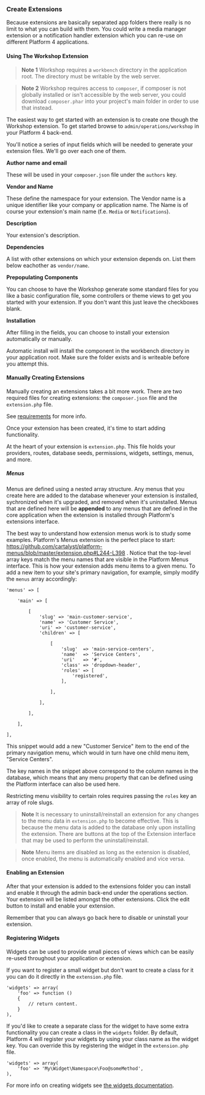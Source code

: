 ### Create Extensions

Because extensions are basically separated app folders there really is no limit to what you can build with them. You could write a media manager extension or a notification handler extension which you can re-use on different Platform 4 applications.

#### Using The Workshop Extension

> **Note 1** Workshop requires a `workbench` directory in the application root. The directory must be writable by the web server.

> **Note 2** Workshop requires access to `composer`, if composer is not globally installed or isn't accessible by the web server, you could download `composer.phar` into your project's main folder in order to use that instead.

The easiest way to get started with an extension is to create one though the Workshop extension. To get started browse to `admin/operations/workshop` in your Platform 4 back-end.

You'll notice a series of input fields which will be needed to generate your extension files. We'll go over each one of them.

**Author name and email**

These will be used in your `composer.json` file under the `authors` key.

**Vendor and Name**

These define the namespace for your extension. The Vendor name is a unique identifier like your company or application name. The Name is of course your extension's main name (f.e. `Media` or `Notifications`).

**Description**

Your extension's description.

**Dependencies**

A list with other extensions on which your extension depends on. List them below eachother as `vendor/name`.

**Prepopulating Components**

You can choose to have the Workshop generate some standard files for you like a basic configuration file, some controllers or theme views to get you started with your extension. If you don't want this just leave the checkboxes blank.

**Installation**

After filling in the fields, you can choose to install your extension automatically or manually.

Automatic install will install the component in the workbench directory in your application root. Make sure the folder exists and is writeable before you attempt this.


#### Manually Creating Extensions

Manually creating an extensions takes a bit more work. There are two required files for creating extensions: the `composer.json` file and the `extension.php` file.

See [requirements](#installation) for more info.

Once your extension has been created, it's time to start adding functionality.

At the heart of your extension is `extension.php`. This file holds your providers, routes, database seeds, permissions, widgets, settings, menus, and more.

##### Menus

Menus are defined using a nested array structure. Any menus that you create here are added to the database whenever your extension is installed, sychronized when it's upgraded, and removed when it's uninstalled. Menus that are defined here will be **appended** to any menus that are defined in the core application when the extension is installed through Platform's extensions interface.

The best way to understand how extension menus work is to study some examples. Platform's Menus extension is the perfect place to start: https://github.com/cartalyst/platform-menus/blob/master/extension.php#L244-L398 . Notice that the top-level array keys match the menu names that are visible in the Platform Menus interface. This is how your extension adds menu items to a given menu. To add a new item to your site's primary navigation, for example, simply modify the `menus` array accordingly:

	'menus' => [

		'main' => [

			[
				'slug' => 'main-customer-service',
				'name' => 'Customer Service',
				'uri' => 'customer-service',
				'children' => [

					[
						'slug'  => 'main-service-centers',
						'name'  => 'Service Centers',
						'uri'   => '#',
						'class' => 'dropdown-header',
						'roles' => [
							'registered',
						],

					],

				],

			],

		],

	],

This snippet would add a new "Customer Service" item to the end of the primary navigation menu, which would in turn have one child menu item, "Service Centers".

The key names in the snippet above correspond to the column names in the database, which means that any menu property that can be defined using the Platform interface can also be used here.

Restricting menu visibility to certain roles requires passing the `roles` key an array of role slugs.

> **Note** It is necessary to uninstall/reinstall an extension for any changes to the menu data in `extension.php` to become effective. This is because the menu data is added to the database only upon installing the extension. There are buttons at the top of the Extension interface that may be used to perform the uninstall/reinstall.

> **Note** Menu items are disabled as long as the extension is disabled, once enabled, the menu is automatically enabled and vice versa.

#### Enabling an Extension

After that your extension is added to the extensions folder you can install and enable it through the admin back-end under the operations section. Your extension will be listed amongst the other extensions. Click the edit button to install and enable your extension.

Remember that you can always go back here to disable or uninstall your extension.


#### Registering Widgets

Widgets can be used to provide small pieces of views which can be easily re-used throughout your application or extension.

If you want to register a small widget but don't want to create a class for it you can do it directly in the `extension.php` file.

	'widgets' => array(
		'foo' => function ()
		{
			// return content.
		}
	),

If you'd like to create a separate class for the widget to have some extra functionality you can create a class in the `widgets` folder. By default, Platform 4 will register your widgets by using your class name as the widget key. You can override this by registering the widget in the `extension.php` file.

	'widgets' => array(
		'foo' => 'My\Widget\Namespace\Foo@someMethod',
	),

For more info on creating widgets see [the widgets documentation](#widgets).
